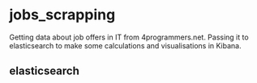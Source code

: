 # jobs_scrapping

Getting data about job offers in IT from 4programmers.net. Passing it to elasticsearch to make some calculations and visualisations in Kibana.

## elasticsearch
